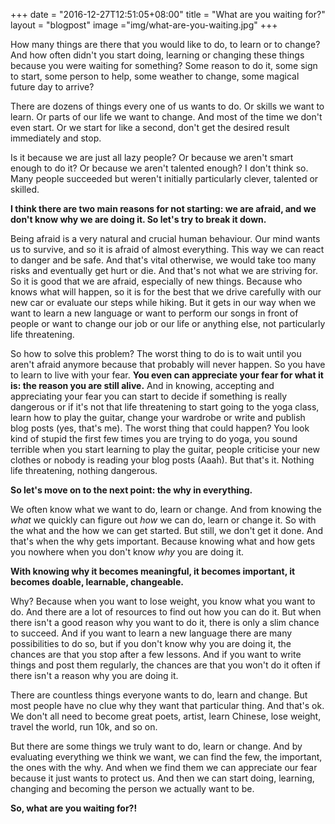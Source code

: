 +++
date = "2016-12-27T12:51:05+08:00"
title = "What are you waiting for?"
layout = "blogpost"
image ="img/what-are-you-waiting.jpg"
+++

How many things are there that you would like to do, to learn or to change? And how often didn't you start doing, learning or changing these things because you were waiting for something? Some reason to do it, some sign to start, some person to help, some weather to change, some magical future day to arrive?

There are dozens of things every one of us wants to do. Or skills we want to learn. Or parts of our life we want to change. And most of the time we don't even start. Or we start for like a second, don't get the desired result immediately and stop.

Is it because we are just all lazy people? Or because we aren't smart enough to do it? Or because we aren't talented enough? I don't think so. Many people succeeded but weren't initially particularly clever, talented or skilled. 

**I think there are two main reasons for not starting: we are afraid, and we don't know why we are doing it. So let's try to break it down.**

Being afraid is a very natural and crucial human behaviour. Our mind wants us to survive, and so it is afraid of almost everything. This way we can react to danger and be safe. And that's vital otherwise, we would take too many risks and eventually get hurt or die. And that's not what we are striving for. So it is good that we are afraid, especially of new things. Because who knows what will happen, so it is for the best that we drive carefully with our new car or evaluate our steps while hiking. But it gets in our way when we want to learn a new language or want to perform our songs in front of people or want to change our job or our life or anything else, not particularly life threatening. 

So how to solve this problem? The worst thing to do is to wait until you aren't afraid anymore because that probably will never happen. So you have to learn to live with your fear. **You even can appreciate your fear for what it is: the reason you are still alive.** And in knowing, accepting and appreciating your fear you can start to decide if something is really dangerous or if it's not that life threatening to start going to the yoga class, learn how to play the guitar, change your wardrobe or write and publish blog posts (yes, that's me). The worst thing that could happen? You look kind of stupid the first few times you are trying to do yoga, you sound terrible when you start learning to play the guitar, people criticise your new clothes or nobody is reading your blog posts (Aaah). But that's it. Nothing life threatening, nothing dangerous.

**So let's move on to the next point: the why in everything.**

We often know what we want to do, learn or change. And from knowing the _what_ we quickly can figure out _how_ we can do, learn or change it. So with the what and the how we can get started. But still, we don't get it done. And that's when the why gets important. Because knowing what and how gets you nowhere when you don't know _why_ you are doing it.

**With knowing why it becomes meaningful, it becomes important, it becomes doable, learnable, changeable.**

Why? Because when you want to lose weight, you know what you want to do. And there are a lot of resources to find out how you can do it. But when there isn't a good reason why you want to do it, there is only a slim chance to succeed. And if you want to learn a new language there are many possibilities to do so, but if you don't know why you are doing it, the chances are that you stop after a few lessons. And if you want to write things and post them regularly, the chances are that you won't do it often if there isn't a reason why you are doing it.

There are countless things everyone wants to do, learn and change. But most people have no clue why they want that particular thing. And that's ok. We don't all need to become great poets, artist, learn Chinese, lose weight, travel the world, run 10k, and so on. 

But there are some things we truly want to do, learn or change. And by evaluating everything we think we want, we can find the few, the important, the ones with the why. And when we find them we can appreciate our fear because it just wants to protect us. And then we can start doing, learning, changing and becoming the person we actually want to be.

**So, what are you waiting for?!**